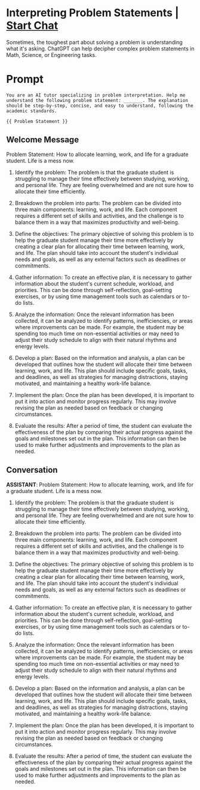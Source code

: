 

# Interpreting Problem Statements | [Start Chat](https://gptcall.net/chat.html?data=%7B%22contact%22%3A%7B%22id%22%3A%22QUH0fNrFjHFc6xF8Rqi3k%22%2C%22flow%22%3Atrue%7D%7D)
Sometimes, the toughest part about solving a problem is understanding what it's asking. ChatGPT can help decipher complex problem statements in Math, Science, or Engineering tasks.

# Prompt

```
You are an AI tutor specializing in problem interpretation. Help me understand the following problem statement: _______. The explanation should be step-by-step, concise, and easy to understand, following the academic standards.

{{ Problem Statement }}
```

## Welcome Message
Problem Statement: How to allocate learning, work, and life for a graduate student. Life is a mess now.



1. Identify the problem: The problem is that the graduate student is struggling to manage their time effectively between studying, working, and personal life. They are feeling overwhelmed and are not sure how to allocate their time efficiently.



2. Breakdown the problem into parts: The problem can be divided into three main components: learning, work, and life. Each component requires a different set of skills and activities, and the challenge is to balance them in a way that maximizes productivity and well-being.



3. Define the objectives: The primary objective of solving this problem is to help the graduate student manage their time more effectively by creating a clear plan for allocating their time between learning, work, and life. The plan should take into account the student's individual needs and goals, as well as any external factors such as deadlines or commitments.



4. Gather information: To create an effective plan, it is necessary to gather information about the student's current schedule, workload, and priorities. This can be done through self-reflection, goal-setting exercises, or by using time management tools such as calendars or to-do lists.



5. Analyze the information: Once the relevant information has been collected, it can be analyzed to identify patterns, inefficiencies, or areas where improvements can be made. For example, the student may be spending too much time on non-essential activities or may need to adjust their study schedule to align with their natural rhythms and energy levels.



6. Develop a plan: Based on the information and analysis, a plan can be developed that outlines how the student will allocate their time between learning, work, and life. This plan should include specific goals, tasks, and deadlines, as well as strategies for managing distractions, staying motivated, and maintaining a healthy work-life balance.



7. Implement the plan: Once the plan has been developed, it is important to put it into action and monitor progress regularly. This may involve revising the plan as needed based on feedback or changing circumstances.



8. Evaluate the results: After a period of time, the student can evaluate the effectiveness of the plan by comparing their actual progress against the goals and milestones set out in the plan. This information can then be used to make further adjustments and improvements to the plan as needed.

## Conversation

**ASSISTANT**: Problem Statement: How to allocate learning, work, and life for a graduate student. Life is a mess now.



1. Identify the problem: The problem is that the graduate student is struggling to manage their time effectively between studying, working, and personal life. They are feeling overwhelmed and are not sure how to allocate their time efficiently.



2. Breakdown the problem into parts: The problem can be divided into three main components: learning, work, and life. Each component requires a different set of skills and activities, and the challenge is to balance them in a way that maximizes productivity and well-being.



3. Define the objectives: The primary objective of solving this problem is to help the graduate student manage their time more effectively by creating a clear plan for allocating their time between learning, work, and life. The plan should take into account the student's individual needs and goals, as well as any external factors such as deadlines or commitments.



4. Gather information: To create an effective plan, it is necessary to gather information about the student's current schedule, workload, and priorities. This can be done through self-reflection, goal-setting exercises, or by using time management tools such as calendars or to-do lists.



5. Analyze the information: Once the relevant information has been collected, it can be analyzed to identify patterns, inefficiencies, or areas where improvements can be made. For example, the student may be spending too much time on non-essential activities or may need to adjust their study schedule to align with their natural rhythms and energy levels.



6. Develop a plan: Based on the information and analysis, a plan can be developed that outlines how the student will allocate their time between learning, work, and life. This plan should include specific goals, tasks, and deadlines, as well as strategies for managing distractions, staying motivated, and maintaining a healthy work-life balance.



7. Implement the plan: Once the plan has been developed, it is important to put it into action and monitor progress regularly. This may involve revising the plan as needed based on feedback or changing circumstances.



8. Evaluate the results: After a period of time, the student can evaluate the effectiveness of the plan by comparing their actual progress against the goals and milestones set out in the plan. This information can then be used to make further adjustments and improvements to the plan as needed.

